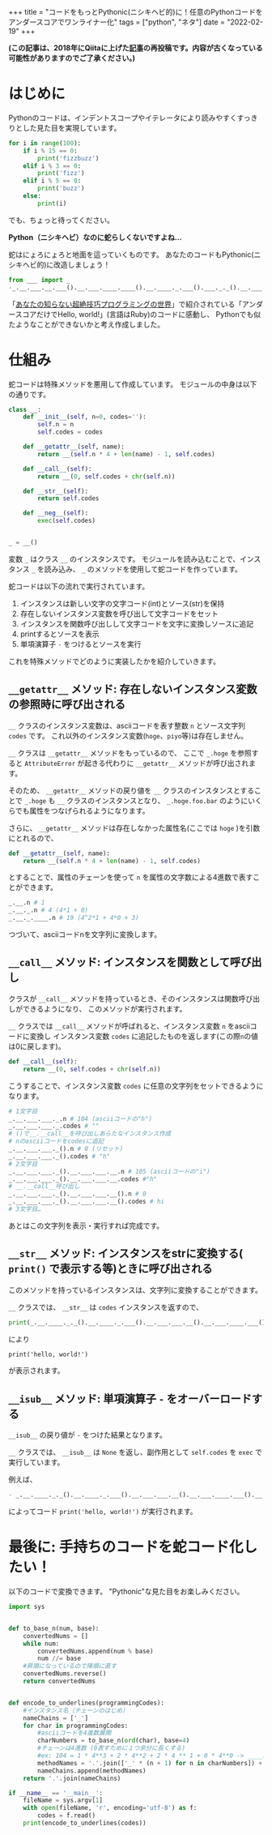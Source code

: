 +++
title = "コードをもっとPythonic(ニシキヘビ的)に！任意のPythonコードをアンダースコアでワンライナー化"
tags = ["python", "ネタ"]
date = "2022-02-19"
+++

**(この記事は、2018年にQiitaに上げた[記事](https://qiita.com/Syuparn/items/1afa97e8dd731923f1ad)の再投稿です。内容が古くなっている可能性がありますのでご了承ください。)**

# はじめに

Pythonのコードは、インデントスコープやイテレータにより読みやすくすっきりとした見た目を実現しています。

```python:fizzbuzz.py
for i in range(100):
    if i % 15 == 0:
        print('fizzbuzz')
    elif i % 3 == 0:
        print('fizz')
    elif i % 5 == 0:
        print('buzz')
    else:
        print(i)
```

でも、ちょっと待ってください。

**Python（ニシキヘビ）なのに蛇らしくないですよね…**

蛇はにょろにょろと地面を這っていくものです。
あなたのコードもPythonic(ニシキヘビ的)に改造しましょう！

```python:fizzbuzz_pythonic.py
from ___ import _
-_.__.___.__.___().__.___.____.____().__.____._.___().___._._().__.___.___.__().___._._().__.___.___.__().__.___.____.___().___._._().__.____._.___().__.___._.__().__.___.____.___().__.___.__.____().__.___.__.__().___.___._().____._.__().____._._().____._._().___.___.__().____.___.___().___.___().___._._().___._._().___._._().___._._().__.___.___.__().__.___.__.___().___._._().__.___.___.__().___._._().___.__.__().___._._().____._.__().____.__.__().___._._().____.____.__().____.____.__().___._._().____._._().____.___.___().___.___().___._._().___._._().___._._().___._._().___._._().___._._().___._._().___._._().__.____._._().__.____._.___().__.___.___.__().__.___.____.___().__.____.__._().___.___._().___.__.____().__.___.__.___().__.___.___.__().__.____.___.___().__.____.___.___().__.___._.___().__.____.__.__().__.____.___.___().__.____.___.___().___.__.____().___.___.__().___.___().___._._().___._._().___._._().___._._().__.___.__.__().__.___.____._().__.___.___.__().__.___.__.___().___._._().__.___.___.__().___._._().___.__.__().___._._().____._.____().___._._().____.____.__().____.____.__().___._._().____._._().____.___.___().___.___().___._._().___._._().___._._().___._._().___._._().___._._().___._._().___._._().__.____._._().__.____._.___().__.___.___.__().__.___.____.___().__.____.__._().___.___._().___.__.____().__.___.__.___().__.___.___.__().__.____.___.___().__.____.___.___().___.__.____().___.___.__().___.___().___._._().___._._().___._._().___._._().__.___.__.__().__.___.____._().__.___.___.__().__.___.__.___().___._._().__.___.___.__().___._._().___.__.__().___._._().____.__.__().___._._().____.____.__().____.____.__().___._._().____._._().____.___.___().___.___().___._._().___._._().___._._().___._._().___._._().___._._().___._._().___._._().__.____._._().__.____._.___().__.___.___.__().__.___.____.___().__.____.__._().___.___._().___.__.____().__.___._.___().__.____.__.__().__.____.___.___().__.____.___.___().___.__.____().___.___.__().___.___().___._._().___._._().___._._().___._._().__.___.__.__().__.___.____._().__.____._.____().__.___.__.__().____.___.___().___.___().___._._().___._._().___._._().___._._().___._._().___._._().___._._().___._._().__.____._._().__.____._.___().__.___.___.__().__.___.____.___().__.____.__._().___.___._().__.___.___.__().___.___.__().___.___()
```


「[あなたの知らない超絶技巧プログラミングの世界](https://www.amazon.co.jp/dp/4774176435)」で紹介されている「アンダースコアだけでHello, world!」(言語はRuby)のコードに感動し、
Pythonでも似たようなことができないかと考え作成しました。

# 仕組み

蛇コードは特殊メソッドを悪用して作成しています。
モジュールの中身は以下の通りです。

```python:___.py
class __:
    def __init__(self, n=0, codes=''):
        self.n = n
        self.codes = codes

    def __getattr__(self, name):
        return __(self.n * 4 + len(name) - 1, self.codes)

    def __call__(self):
        return __(0, self.codes + chr(self.n))

    def __str__(self):
        return self.codes

    def __neg__(self):
        exec(self.codes)


_ = __()
```

変数 `_` はクラス `__` のインスタンスです。
モジュールを読み込むことで、インスタンス `_` を読み込み、
`_` のメソッドを使用して蛇コードを作っています。

蛇コードは以下の流れで実行されています。

1. インスタンスは新しい文字の文字コード(int)とソース(str)を保持
2. 存在しないインスタンス変数を呼び出して文字コードをセット
3. インスタンスを関数呼び出しして文字コードを文字に変換しソースに追記
4. printするとソースを表示
5. 単項演算子 `-` をつけるとソースを実行

これを特殊メソッドでどのように実装したかを紹介していきます。

## `__getattr__` メソッド: 存在しないインスタンス変数の参照時に呼び出される
`__` クラスのインスタンス変数は、asciiコードを表す整数 `n` とソース文字列 `codes` です。
これ以外のインスタンス変数(`hoge`、`piyo`等)は存在しません。

`__` クラスは `__getattr__` メソッドをもっているので、
ここで `_.hoge` を参照すると `AttributeError` が起きる代わりに `__getattr__` メソッドが呼び出されます。

そのため、 `__getattr__` メソッドの戻り値を `__` クラスのインスタンスとすることで
 `_.hoge` も `__` クラスのインスタンスとなり、 `_.hoge.foo.bar` のようにいくらでも属性をつなげられるようになります。

さらに、 `__getattr__` メソッドは存在しなかった属性名(ここでは `hoge` )を引数にとれるので、

```python
def __getattr__(self, name):
    return __(self.n * 4 + len(name) - 1, self.codes)
```

とすることで、属性のチェーンを使って `n` を属性の文字数による4進数で表すことができます。

```python
_.__.n # 1
_.__._.n # 4 (4*1 + 0)
_.__._.____.n # 19 (4^2*1 + 4*0 + 3)
```

つづいて、asciiコードnを文字列に変換します。

## `__call__` メソッド: インスタンスを関数として呼び出し

クラスが `__call__` メソッドを持っているとき、そのインスタンスは関数呼び出しができるようになり、
このメソッドが実行されます。

`__` クラスでは `__call__` メソッドが呼ばれると、インスタンス変数 `n` をasciiコードに変換し
インスタンス変数 `codes` に追記したものを返します(この際`n`の値は0に戻します)。

```python
def __call__(self):
    return __(0, self.codes + chr(self.n))
```

こうすることで、インスタンス変数 `codes` に任意の文字列をセットできるようになります。

```python
# 1文字目
_.__.___.___._.n # 104 (asciiコードの"h")
_.__.___.___._.codes # ""
# ()で__.__call__を呼び出しあらたなインスタンス作成
# nのasciiコードをcodesに追記
_.__.___.___._().n # 0 (リセット)
_.__.___.___._().codes # "h"
# 2文字目
_.__.___.___._().__.___.___.__.n # 105 (asciiコードの"i")
_.__.___.___._().__.___.___.__.codes #"h"
# __.__call__呼び出し
_.__.___.___._().__.___.___.__().n # 0
_.__.___.___._().__.___.___.__().codes # hi
# 3文字目…
```

あとはこの文字列を表示・実行すれば完成です。

## `__str__` メソッド: インスタンスをstrに変換する( `print()` で表示する等)ときに呼び出される
このメソッドを持っているインスタンスは、文字列に変換することができます。

`__` クラスでは、 `__str__` は `codes` インスタンスを返すので、

```python
print(_.__.____._._().__.____._.___().__.___.___.__().__.___.____.___().__.____.__._().___.___._().___.__.____().__.___.___._().__.___.__.__().__.___.____._().__.___.____._().__.___.____.____().___.____._().___._._().__.____.__.____().__.___.____.____().__.____._.___().__.___.____._().__.___.__._().___._.__().___.__.____().___.___.__())
```

により

```txt
print('hello, world!')
```

が表示されます。

## `__isub__` メソッド: 単項演算子 `-` をオーバーロードする
 `__isub__` の戻り値が `-` をつけた結果となります。

`__` クラスでは、 `__isub__` は `None` を返し、副作用として `self.codes` を `exec` で実行しています。

例えば、

```python
- _.__.____._._().__.____._.___().__.___.___.__().__.___.____.___().__.____.__._().___.___._().___.__.____().__.___.___._().__.___.__.__().__.___.____._().__.___.____._().__.___.____.____().___.____._().___._._().__.____.__.____().__.___.____.____().__.____._.___().__.___.____._().__.___.__._().___._.__().___.__.____().___.___.__()
```

によってコード `print('hello, world!')` が実行されます。

# 最後に: 手持ちのコードを蛇コード化したい！

以下のコードで変換できます。
"Pythonic"な見た目をお楽しみください。

```Python:encode.py
import sys


def to_base_n(num, base):
	convertedNums = []
	while num:
		convertedNums.append(num % base)
		num //= base
	#昇順になっているので降順に直す
	convertedNums.reverse()
	return convertedNums


def encode_to_underlines(programmingCodes):
	#インスタンス名（チェーンのはじめ）
	nameChains = ['_']
	for char in programmingCodes:
		#asciiコードを4進数展開
		charNumbers = to_base_n(ord(char), base=4)
		#チェーンは4進数 (0表すために１つ余分に長くする)
		#ex: 104 = 1 * 4**3 + 2 * 4**2 + 2 * 4 ** 1 + 0 * 4**0 -> ____.___.___._()
		methodNames = '.'.join(['_' * (n + 1) for n in charNumbers]) + '()'
		nameChains.append(methodNames)
	return '.'.join(nameChains)

if __name__ == '__main__':
	fileName = sys.argv[1]
	with open(fileName, 'r', encoding='utf-8') as f:
		codes = f.read()
	print(encode_to_underlines(codes))
```
